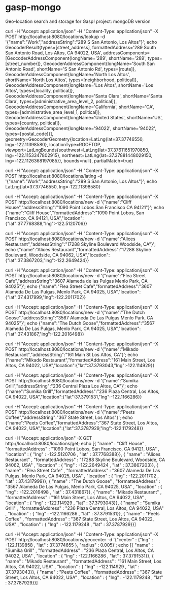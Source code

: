 gasp-mongo
==========

Geo-location search and storage for Gasp! project: mongoDB version

curl -H "Accept: application/json" -H "Content-Type: application/json" -X POST http://localhost:8080/locations/lookup -d '{"name":"Work","addressString":"289 S San Antonio, Los Altos"}'; echo
GeocoderResult{types=[street_address], formattedAddress='289 South San Antonio Road, Los Altos, CA 94022, USA', addressComponents=[GeocoderAddressComponent{longName='289', shortName='289', types=[street_number]}, GeocoderAddressComponent{longName='South San Antonio Road', shortName='S San Antonio Rd', types=[route]}, GeocoderAddressComponent{longName='North Los Altos', shortName='North Los Altos', types=[neighborhood, political]}, GeocoderAddressComponent{longName='Los Altos', shortName='Los Altos', types=[locality, political]}, GeocoderAddressComponent{longName='Santa Clara', shortName='Santa Clara', types=[administrative_area_level_2, political]}, GeocoderAddressComponent{longName='California', shortName='CA', types=[administrative_area_level_1, political]}, GeocoderAddressComponent{longName='United States', shortName='US', types=[country, political]}, GeocoderAddressComponent{longName='94022', shortName='94022', types=[postal_code]}], geometry=GeocoderGeometry{location=LatLng{lat=37.37746550, lng=-122.11398580}, locationType=ROOFTOP, viewport=LatLngBounds{southwest=LatLng{lat=37.37611651970850, lng=-122.1153347802915}, northeast=LatLng{lat=37.37881448029150, lng=-122.1126368197085}}, bounds=null}, partialMatch=true}

curl -H "Accept: application/json" -H "Content-Type: application/json" -X POST http://localhost:8080/locations/latlng -d '{"name":"Work","addressString":"289 S San Antonio, Los Altos"}'; echo
LatLng{lat=37.37746550, lng=-122.11398580}

curl -H "Accept: application/json" -H "Content-Type: application/json" -X POST http://localhost:8080/locations/new -d '{"name":"Cliff House","addressString":"1090 Point Lobos San Francisco CA 94121"}'; echo
{"name":"Cliff House","formattedAddress":"1090 Point Lobos, San Francisco, CA 94121, USA","location":{"lat":37.7768388,"lng":-122.5120706}}

curl -H "Accept: application/json" -H "Content-Type: application/json" -X POST http://localhost:8080/locations/new -d '{"name":"Alices Restaurant","addressString":"17288 Skyline Boulevard Woodside, CA"}'; echo
{"name":"Alices Restaurant","formattedAddress":"17288 Skyline Boulevard, Woodside, CA 94062, USA","location":{"lat":37.3867203,"lng":-122.2649424}}

curl -H "Accept: application/json" -H "Content-Type: application/json" -X POST http://localhost:8080/locations/new -d '{"name":"Flea Street Cafe","addressString":"3607 Alameda de las Pulgas Menlo Park, CA 94025"}'; echo
{"name":"Flea Street Cafe","formattedAddress":"3607 Alameda De Las Pulgas, Menlo Park, CA 94025, USA","location":{"lat":37.4317999,"lng":-122.2011702}}

curl -H "Accept: application/json" -H "Content-Type: application/json" -X POST http://localhost:8080/locations/new -d '{"name":"The Dutch Goose","addressString":"3567 Alameda De Las Pulgas  Menlo Park, CA 94025"}'; echo
{"name":"The Dutch Goose","formattedAddress":"3567 Alameda De Las Pulgas, Menlo Park, CA 94025, USA","location":{"lat":37.431867,"lng":-122.2016498}}

curl -H "Accept: application/json" -H "Content-Type: application/json" -X POST http://localhost:8080/locations/new -d '{"name":"Mikado Restaurant","addressString":"161 Main St  Los Altos, CA"}'; echo
{"name":"Mikado Restaurant","formattedAddress":"161 Main Street, Los Altos, CA 94022, USA","location":{"lat":37.3793043,"lng":-122.114929}}

curl -H "Accept: application/json" -H "Content-Type: application/json" -X POST http://localhost:8080/locations/new -d '{"name":"Sumika Grill","addressString":"236 Central Plaza Los Altos, CA"}'; echo
{"name":"Sumika Grill","formattedAddress":"236 Plaza Central, Los Altos, CA 94022, USA","location":{"lat":37.3791531,"lng":-122.1166286}}

curl -H "Accept: application/json" -H "Content-Type: application/json" -X POST http://localhost:8080/locations/new -d '{"name":"Peets Coffee","addressString":"367 State Street, Los Altos"}'; echo
{"name":"Peets Coffee","formattedAddress":"367 State Street, Los Altos, CA 94022, USA","location":{"lat":37.3787929,"lng":-122.1179248}}

curl -H "Accept: application/json" -X GET http://localhost:8080/locations/get; echo
[{ "name" : "Cliff House" , "formattedAddress" : "1090 Point Lobos, San Francisco, CA 94121, USA" , "location" : { "lng" : -122.5120706 , "lat" : 37.7768388}}, { "name" : "Alices Restaurant" , "formattedAddress" : "17288 Skyline Boulevard, Woodside, CA 94062, USA" , "location" : { "lng" : -122.2649424 , "lat" : 37.3867203}}, { "name" : "Flea Street Cafe" , "formattedAddress" : "3607 Alameda De Las Pulgas, Menlo Park, CA 94025, USA" , "location" : { "lng" : -122.2011702 , "lat" : 37.4317999}}, { "name" : "The Dutch Goose" , "formattedAddress" : "3567 Alameda De Las Pulgas, Menlo Park, CA 94025, USA" , "location" : { "lng" : -122.2016498 , "lat" : 37.431867}}, { "name" : "Mikado Restaurant" , "formattedAddress" : "161 Main Street, Los Altos, CA 94022, USA" , "location" : { "lng" : -122.114929 , "lat" : 37.3793043}}, { "name" : "Sumika Grill" , "formattedAddress" : "236 Plaza Central, Los Altos, CA 94022, USA" , "location" : { "lng" : -122.1166286 , "lat" : 37.3791531}}, { "name" : "Peets Coffee" , "formattedAddress" : "367 State Street, Los Altos, CA 94022, USA" , "location" : { "lng" : -122.1179248 , "lat" : 37.3787929}}]

curl -H "Accept: application/json" -H "Content-Type: application/json" -X POST http://localhost:8080/locations/geocenter -d '{"center" : {"lng" : -122.1139858 , "lat" : 37.3774655 }, "radius" : 0.005}'; echo
[{ "name" : "Sumika Grill" , "formattedAddress" : "236 Plaza Central, Los Altos, CA 94022, USA" , "location" : { "lng" : -122.1166286 , "lat" : 37.3791531}}, { "name" : "Mikado Restaurant" , "formattedAddress" : "161 Main Street, Los Altos, CA 94022, USA" , "location" : { "lng" : -122.114929 , "lat" : 37.3793043}}, { "name" : "Peets Coffee" , "formattedAddress" : "367 State Street, Los Altos, CA 94022, USA" , "location" : { "lng" : -122.1179248 , "lat" : 37.3787929}}]



